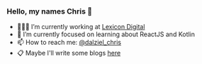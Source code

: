 ### Hello, my names Chris 👋

- 🧑🏻‍💻 I’m currently working at [Lexicon Digital](https://www.lexicon.com.au/)
- 🌱 I’m currently focused on learning about ReactJS and Kotlin
- 📫 How to reach me: [@dalziel_chris](https://twitter.com/dalziel_chris)
- 📋 Maybe I'll write some blogs [here](https://christopherdalziel.medium.com/)

<!-- ![Chris's github stats](https://github-readme-stats.vercel.app/api?username=ChristopherDalziel) -->
